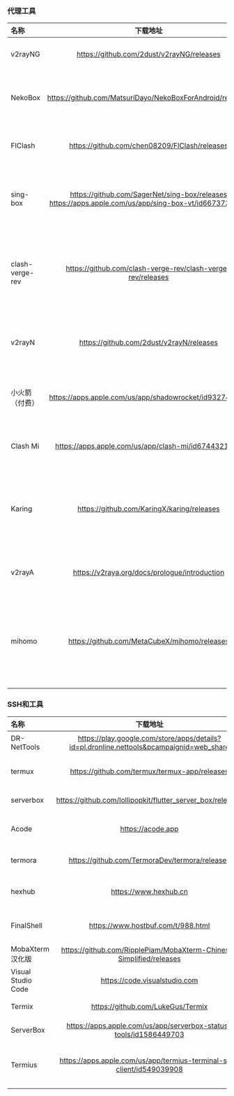 ### 代理工具
  
| 名称 | 下载地址 | 特点 | 支持平台 |
| :--- | :---: | :--- | :--- |
| v2rayNG  | https://github.com/2dust/v2rayNG/releases | 经典客户端，多协议 | Android |
| NekoBox  | https://github.com/MatsuriDayo/NekoBoxForAndroid/releases | sing-box内核，全协议支持 | Android |
| FlClash | https://github.com/chen08209/FlClash/releases | mihomo内核，界面简洁美观 | Win / Mac / Linux / Android |
| sing-box | https://github.com/SagerNet/sing-box/releases<br>https://apps.apple.com/us/app/sing-box-vt/id6673731168 | sing-box官方客户端，轻量高性能 | Android / iOS |
| clash-verge-rev  | https://github.com/clash-verge-rev/clash-verge-rev/releases | 基于mihomo内核，界面现代化美观，全协议支持 | Windows / macOS / Linux  |
| v2rayN  | https://github.com/2dust/v2rayN/releases | 经典客户端，全协议支持，跨平台 | Windows / macOS / Linux |
| 小火箭（付费）  | https://apps.apple.com/us/app/shadowrocket/id932747118 | 全协议支持，功能全面，3美金买断 | iOS |
| Clash Mi | https://apps.apple.com/us/app/clash-mi/id6744321968 | mihomo内核，美观强大 | iOS |
| Karing | https://github.com/KaringX/karing/releases | sing-box和mihomo双内核，全协议支持，功能强大 | Win / Mac / IOS / Android |
| v2rayA  | https://v2raya.org/docs/prologue/introduction | 基于xray的Web管理界面 | Linux |
| mihomo  | https://github.com/MetaCubeX/mihomo/releases | mihomo内核本体（原clash-meta），轻量强大，yaml配置友好 | 全平台支持 |

### SSH和工具

| 名称 | 下载地址 | 特点 | 支持平台 |
| :--- | :---: | :--- | :--- |
| DR-NetTools  | https://play.google.com/store/apps/details?id=pl.dronline.nettools&pcampaignid=web_share | 局域网扫描，网络工具集合 | Android |
| termux  | https://github.com/termux/termux-app/releases | 安卓终端模拟器，可运行Linux工具 | Android |
| serverbox  | https://github.com/lollipopkit/flutter_server_box/releases | 简洁美观的SSH工具 | Android |
| Acode | https://acode.app | 安卓代码编辑器，支持多语言 | Android |
| termora  | https://github.com/TermoraDev/termora/releases | 轻量跨平台SSH工具 | Windows / macOS / Linux |
| hexhub  | https://www.hexhub.cn | 国内开发的SSH工具，UI现代 | Windows / macOS |
| FinalShell  | https://www.hostbuf.com/t/988.html | 集成SSH+SFTP，支持远程监控 | Windows / macOS |
| MobaXterm汉化版  | https://github.com/RipplePiam/MobaXterm-Chinese-Simplified/releases | 功能全面，汉化版 | Windows |
| Visual Studio Code  | https://code.visualstudio.com | 流行代码编辑器，插件丰富 | Windows / macOS / Linux |
| Termix  | https://github.com/LukeGus/Termix | 浏览器版SSH工具 | Web-SSH |
| ServerBox  | https://apps.apple.com/us/app/serverbox-status-tools/id1586449703 | 简洁美观的SSH工具 | iOS |
| Termius | https://apps.apple.com/us/app/termius-terminal-ssh-client/id549039908 | 跨平台SSH客户端 | iOS / Android / Windows / macOS / Linux |

